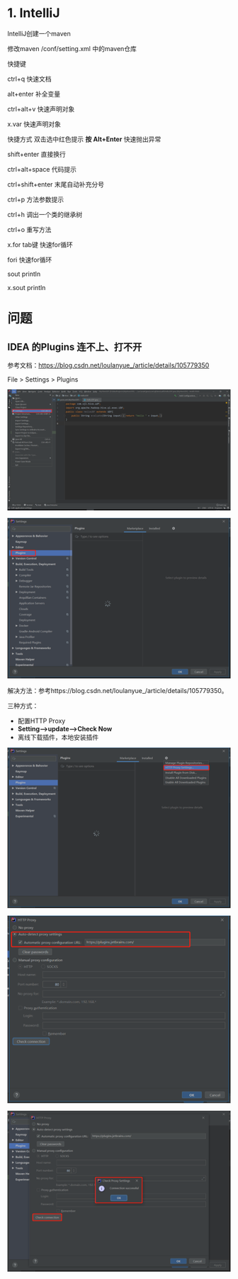 # 1. IntelliJ

IntelliJ创建一个maven

修改maven /conf/setting.xml 中的maven仓库



快捷键

ctrl+q 快速文档

alt+enter 补全变量

ctrl+alt+v 快速声明对象

x.var	快速声明对象

快捷方式 双击选中红色提示  **按** **Alt+Enter** 快速抛出异常

shift+enter 直接换行

ctrl+alt+space 代码提示

ctrl+shift+enter 末尾自动补充分号

ctrl+p 方法参数提示

ctrl+h	调出一个类的继承树

ctrl+o	重写方法

x.for	tab键	快速for循环

fori	快速for循环

sout	println

x.sout	println



# 问题

## IDEA 的Plugins 连不上、打不开

参考文档：https://blog.csdn.net/loulanyue_/article/details/105779350

File > Settings > Plugins

![image-20230129155023867](IntelliJ.assets/image-20230129155023867.png)

![image-20230129155123712](IntelliJ.assets/image-20230129155123712.png)

解决方法：参考https://blog.csdn.net/loulanyue_/article/details/105779350。

三种方式：

- 配置HTTP Proxy
- **Setting—>update—>Check Now**
- 离线下载插件，本地安装插件

![image-20230129160603267](IntelliJ.assets/image-20230129160603267.png)

![image-20230129160321475](IntelliJ.assets/image-20230129160321475.png)

![image-20230129160104579](IntelliJ.assets/image-20230129160104579.png)



